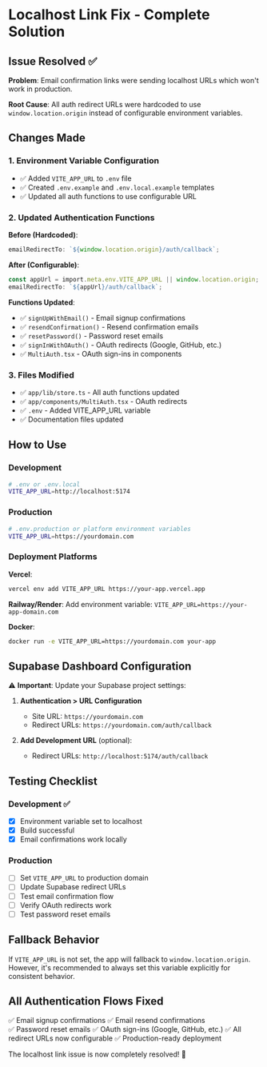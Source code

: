 # Localhost Link Fix - Complete Solution

## Issue Resolved ✅

**Problem**: Email confirmation links were sending localhost URLs which won't work in production.

**Root Cause**: All auth redirect URLs were hardcoded to use `window.location.origin` instead of configurable environment variables.

## Changes Made

### 1. Environment Variable Configuration

- ✅ Added `VITE_APP_URL` to `.env` file
- ✅ Created `.env.example` and `.env.local.example` templates
- ✅ Updated all auth functions to use configurable URL

### 2. Updated Authentication Functions

**Before (Hardcoded)**:

```typescript
emailRedirectTo: `${window.location.origin}/auth/callback`;
```

**After (Configurable)**:

```typescript
const appUrl = import.meta.env.VITE_APP_URL || window.location.origin;
emailRedirectTo: `${appUrl}/auth/callback`;
```

**Functions Updated**:

- ✅ `signUpWithEmail()` - Email signup confirmations
- ✅ `resendConfirmation()` - Resend confirmation emails
- ✅ `resetPassword()` - Password reset emails
- ✅ `signInWithOAuth()` - OAuth redirects (Google, GitHub, etc.)
- ✅ `MultiAuth.tsx` - OAuth sign-ins in components

### 3. Files Modified

- ✅ `app/lib/store.ts` - All auth functions updated
- ✅ `app/components/MultiAuth.tsx` - OAuth redirects
- ✅ `.env` - Added VITE_APP_URL variable
- ✅ Documentation files updated

## How to Use

### Development

```bash
# .env or .env.local
VITE_APP_URL=http://localhost:5174
```

### Production

```bash
# .env.production or platform environment variables
VITE_APP_URL=https://yourdomain.com
```

### Deployment Platforms

**Vercel**:

```bash
vercel env add VITE_APP_URL https://your-app.vercel.app
```

**Railway/Render**:
Add environment variable: `VITE_APP_URL=https://your-app-domain.com`

**Docker**:

```bash
docker run -e VITE_APP_URL=https://yourdomain.com your-app
```

## Supabase Dashboard Configuration

⚠️ **Important**: Update your Supabase project settings:

1. **Authentication > URL Configuration**

   - Site URL: `https://yourdomain.com`
   - Redirect URLs: `https://yourdomain.com/auth/callback`

2. **Add Development URL** (optional):
   - Redirect URLs: `http://localhost:5174/auth/callback`

## Testing Checklist

### Development ✅

- [x] Environment variable set to localhost
- [x] Build successful
- [x] Email confirmations work locally

### Production

- [ ] Set `VITE_APP_URL` to production domain
- [ ] Update Supabase redirect URLs
- [ ] Test email confirmation flow
- [ ] Verify OAuth redirects work
- [ ] Test password reset emails

## Fallback Behavior

If `VITE_APP_URL` is not set, the app will fallback to `window.location.origin`. However, it's recommended to always set this variable explicitly for consistent behavior.

## All Authentication Flows Fixed

✅ Email signup confirmations
✅ Email resend confirmations  
✅ Password reset emails
✅ OAuth sign-ins (Google, GitHub, etc.)
✅ All redirect URLs now configurable
✅ Production-ready deployment

The localhost link issue is now completely resolved! 🎉

